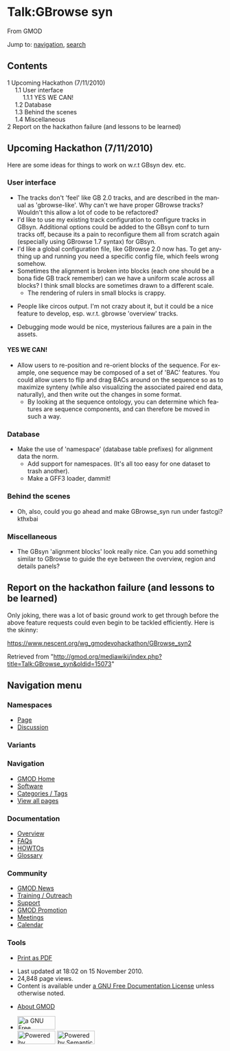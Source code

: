<div id="mw-page-base" class="noprint">

</div>

<div id="mw-head-base" class="noprint">

</div>

<div id="content" class="mw-body" role="main">

<span id="top"></span>

<div id="mw-js-message" style="display:none;">

</div>



# <span dir="auto">Talk:GBrowse syn</span>

<div id="bodyContent">

<div id="siteSub">

From GMOD

</div>

<div id="contentSub">

</div>

<div id="jump-to-nav" class="mw-jump">

Jump to: [navigation](#mw-navigation), [search](#p-search)

</div>

<div id="mw-content-text" class="mw-content-ltr" lang="en" dir="ltr">

<div id="toc" class="toc">

<div id="toctitle">

## Contents

</div>

- [<span class="tocnumber">1</span> <span class="toctext">Upcoming
  Hackathon (7/11/2010)</span>](#Upcoming_Hackathon_.287.2F11.2F2010.29)
  - [<span class="tocnumber">1.1</span> <span class="toctext">User
    interface</span>](#User_interface)
    - [<span class="tocnumber">1.1.1</span> <span class="toctext">YES WE
      CAN!</span>](#YES_WE_CAN.21)
  - [<span class="tocnumber">1.2</span>
    <span class="toctext">Database</span>](#Database)
  - [<span class="tocnumber">1.3</span> <span class="toctext">Behind the
    scenes</span>](#Behind_the_scenes)
  - [<span class="tocnumber">1.4</span>
    <span class="toctext">Miscellaneous</span>](#Miscellaneous)
- [<span class="tocnumber">2</span> <span class="toctext">Report on the
  hackathon failure (and lessons to be
  learned)</span>](#Report_on_the_hackathon_failure_.28and_lessons_to_be_learned.29)

</div>

## <span id="Upcoming_Hackathon_.287.2F11.2F2010.29" class="mw-headline">Upcoming Hackathon (7/11/2010)</span>

Here are some ideas for things to work on w.r.t GBsyn dev. etc.

### <span id="User_interface" class="mw-headline">User interface</span>

- The tracks don't 'feel' like GB 2.0 tracks, and are described in the
  manual as 'gbrowse-like'. Why can't we have proper GBrowse tracks?
  Wouldn't this allow a lot of code to be refactored?
- I'd like to use my existing track configuration to configure tracks in
  GBsyn. Additional options could be added to the GBsyn conf to turn
  tracks off, because its a pain to reconfigure them all from scratch
  again (especially using GBrowse 1.7 syntax) for GBsyn.
- I'd like a global configuration file, like GBrowse 2.0 now has. To get
  anything up and running you need a specific config file, which feels
  wrong somehow.
- Sometimes the alignment is broken into blocks (each one should be a
  bona fide GB track remember) can we have a uniform scale across all
  blocks? I think small blocks are sometimes drawn to a different scale.
  - The rendering of rulers in small blocks is crappy.

<!-- -->

- People like circos output. I'm not crazy about it, but it could be a
  nice feature to develop, esp. w.r.t. gbrowse 'overview' tracks.

<!-- -->

- Debugging mode would be nice, mysterious failures are a pain in the
  assets.

#### <span id="YES_WE_CAN.21" class="mw-headline">YES WE CAN!</span>

- Allow users to re-position and re-orient blocks of the sequence. For
  example, one sequence may be composed of a set of 'BAC' features. You
  could allow users to flip and drag BACs around on the sequence so as
  to maximize synteny (while also visualizing the associated paired end
  data, naturally), and then write out the changes in some format.
  - By looking at the sequence ontology, you can determine which
    features are sequence components, and can therefore be moved in such
    a way.

### <span id="Database" class="mw-headline">Database</span>

- Make the use of 'namespace' (database table prefixes) for alignment
  data the norm.
  - Add support for namespaces. (It's all too easy for one dataset to
    trash another).
  - Make a GFF3 loader, dammit!

### <span id="Behind_the_scenes" class="mw-headline">Behind the scenes</span>

- Oh, also, could you go ahead and make GBrowse_syn run under fastcgi?
  kthxbai

### <span id="Miscellaneous" class="mw-headline">Miscellaneous</span>

- The GBsyn 'alignment blocks' look really nice. Can you add something
  similar to GBrowse to guide the eye between the overview, region and
  details panels?

## <span id="Report_on_the_hackathon_failure_.28and_lessons_to_be_learned.29" class="mw-headline">Report on the hackathon failure (and lessons to be learned)</span>

Only joking, there was a lot of basic ground work to get through before
the above feature requests could even begin to be tackled efficiently.
Here is the skinny:

<a href="https://www.nescent.org/wg_gmodevohackathon/GBrowse_syn2"
class="external free"
rel="nofollow">https://www.nescent.org/wg_gmodevohackathon/GBrowse_syn2</a>

</div>

<div class="printfooter">

Retrieved from
"<http://gmod.org/mediawiki/index.php?title=Talk:GBrowse_syn&oldid=15073>"

</div>

<div id="catlinks" class="catlinks catlinks-allhidden">

</div>

<div class="visualClear">

</div>

</div>

</div>

<div id="mw-navigation">

## Navigation menu

<div id="mw-head">



<div id="left-navigation">

<div id="p-namespaces" class="vectorTabs" role="navigation"
aria-labelledby="p-namespaces-label">

### Namespaces

- <span id="ca-nstab-main"><a href="GBrowse_syn.1" accesskey="c"
  title="View the content page [c]">Page</a></span>
- <span id="ca-talk"><a href="Talk:GBrowse_syn" accesskey="t"
  title="Discussion about the content page [t]">Discussion</a></span>

</div>

<div id="p-variants" class="vectorMenu emptyPortlet" role="navigation"
aria-labelledby="p-variants-label">

### 

### Variants[](#)

<div class="menu">

</div>

</div>

</div>

<div id="right-navigation">





</div>



</div>

</div>

</div>

<div id="mw-panel">

<div id="p-logo" role="banner">

<a href="Main_Page"
style="background-image: url(../images/GMOD-cogs.png);"
title="Visit the main page"></a>

</div>

<div id="p-Navigation" class="portal" role="navigation"
aria-labelledby="p-Navigation-label">

### Navigation

<div class="body">

- <span id="n-GMOD-Home">[GMOD Home](Main_Page)</span>
- <span id="n-Software">[Software](GMOD_Components)</span>
- <span id="n-Categories-.2F-Tags">[Categories /
  Tags](Categories)</span>
- <span id="n-View-all-pages">[View all pages](Special:AllPages)</span>

</div>

</div>

<div id="p-Documentation" class="portal" role="navigation"
aria-labelledby="p-Documentation-label">

### Documentation

<div class="body">

- <span id="n-Overview">[Overview](Overview)</span>
- <span id="n-FAQs">[FAQs](Category:FAQ)</span>
- <span id="n-HOWTOs">[HOWTOs](Category:HOWTO)</span>
- <span id="n-Glossary">[Glossary](Glossary)</span>

</div>

</div>

<div id="p-Community" class="portal" role="navigation"
aria-labelledby="p-Community-label">

### Community

<div class="body">

- <span id="n-GMOD-News">[GMOD News](GMOD_News)</span>
- <span id="n-Training-.2F-Outreach">[Training /
  Outreach](Training_and_Outreach)</span>
- <span id="n-Support">[Support](Support)</span>
- <span id="n-GMOD-Promotion">[GMOD Promotion](GMOD_Promotion)</span>
- <span id="n-Meetings">[Meetings](Meetings)</span>
- <span id="n-Calendar">[Calendar](Calendar)</span>

</div>

</div>

<div id="p-tb" class="portal" role="navigation"
aria-labelledby="p-tb-label">

### Tools

<div class="body">


- <span id="t-pdf">[Print as
  PDF](http://gmod.org/mediawiki/index.php?title=Special:PdfPrint&page=Talk:GBrowse_syn)</span>

</div>

</div>

</div>

</div>

<div id="footer" role="contentinfo">

- <span id="footer-info-lastmod">Last updated at 18:02 on 15 November
  2010.</span>
- <span id="footer-info-viewcount">24,848 page views.</span>
- <span id="footer-info-copyright">Content is available under
  <a href="http://www.gnu.org/licenses/fdl-1.3.html" class="external"
  rel="nofollow">a GNU Free Documentation License</a> unless otherwise
  noted.</span>

<!-- -->

- <span id="footer-places-about">[About
  GMOD](GMOD:About "GMOD:About")</span>

<!-- -->

- <span id="footer-copyrightico">[<img src="http://www.gnu.org/graphics/gfdl-logo-small.png" width="88"
  height="31" alt="a GNU Free Documentation License" />](http://www.gnu.org/licenses/fdl-1.3.html)</span>
- <span id="footer-poweredbyico">[<img
  src="../mediawiki/skins/common/images/poweredby_mediawiki_88x31.png"
  width="88" height="31" alt="Powered by MediaWiki" />](http://www.mediawiki.org/)
  [<img
  src="../mediawiki/extensions/SemanticMediaWiki/resources/images/smw_button.png"
  width="88" height="31" alt="Powered by Semantic MediaWiki" />](https://www.semantic-mediawiki.org/wiki/Semantic_MediaWiki)</span>

<div style="clear:both">

</div>

</div>
